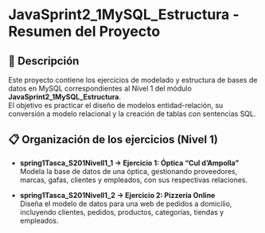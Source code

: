 # JavaSprint2_1MySQL_Estructura - Resumen del Proyecto

## 📄 Descripción

Este proyecto contiene los ejercicios de modelado y estructura de bases de datos en MySQL correspondientes al Nivel 1 del módulo **JavaSprint2_1MySQL_Estructura**.  
El objetivo es practicar el diseño de modelos entidad-relación, su conversión a modelo relacional y la creación de tablas con sentencias SQL.

## 📋 Organización de los ejercicios (Nivel 1)

- **spring1Tasca_S201Nivell1_1 → Ejercicio 1: Óptica “Cul d’Ampolla”**  
  Modela la base de datos de una óptica, gestionando proveedores, marcas, gafas, clientes y empleados, con sus respectivas relaciones.

- **spring1Tasca_S201Nivell1_2 → Ejercicio 2: Pizzería Online**  
  Diseña el modelo de datos para una web de pedidos a domicilio, incluyendo clientes, pedidos, productos, categorías, tiendas y empleados.